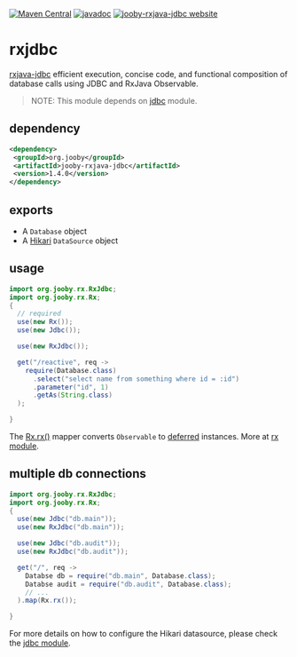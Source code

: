 [![Maven Central](https://maven-badges.herokuapp.com/maven-central/org.jooby/jooby-rxjava-jdbc/badge.svg)](https://maven-badges.herokuapp.com/maven-central/org.jooby/jooby-rxjava-jdbc)
[![javadoc](https://javadoc.io/badge/org.jooby/jooby-rxjava-jdbc.svg)](https://javadoc.io/doc/org.jooby/jooby-rxjava-jdbc/1.4.0)
[![jooby-rxjava-jdbc website](https://img.shields.io/badge/jooby-rxjava-jdbc-brightgreen.svg)](http://jooby.org/doc/rxjava-jdbc)
# rxjdbc

<a href="https://github.com/davidmoten/rxjava-jdbc">rxjava-jdbc</a> efficient execution, concise code, and functional composition of database calls using JDBC and RxJava Observable.

> NOTE: This module depends on [jdbc](https://github.com/jooby-project/jooby/tree/master/jooby-jdbc) module.

## dependency

```xml
<dependency>
 <groupId>org.jooby</groupId>
 <artifactId>jooby-rxjava-jdbc</artifactId>
 <version>1.4.0</version>
</dependency>
```

## exports

* A ```Database``` object 
* A [Hikari](https://github.com/brettwooldridge/HikariCP) ```DataSource``` object 

## usage

```java
import org.jooby.rx.RxJdbc;
import org.jooby.rx.Rx;
{
  // required
  use(new Rx());
  use(new Jdbc());

  use(new RxJdbc());

  get("/reactive", req ->
    require(Database.class)
      .select("select name from something where id = :id")
      .parameter("id", 1)
      .getAs(String.class)
  );

}
```

The [Rx.rx()](/apidocs/org/jooby/rx/Rx.html#rx--) mapper converts ```Observable``` to [deferred](/apidocs/org/jooby/Deferred.html) instances. More at [rx module](/doc/rxjava).

## multiple db connections

```java
import org.jooby.rx.RxJdbc;
import org.jooby.rx.Rx;
{
  use(new Jdbc("db.main"));
  use(new RxJdbc("db.main"));

  use(new Jdbc("db.audit"));
  use(new RxJdbc("db.audit"));

  get("/", req ->
    Databse db = require("db.main", Database.class);
    Databse audit = require("db.audit", Database.class);
    // ...
  ).map(Rx.rx());

}
```

For more details on how to configure the Hikari datasource, please check the [jdbc module](/doc/jdbc).
